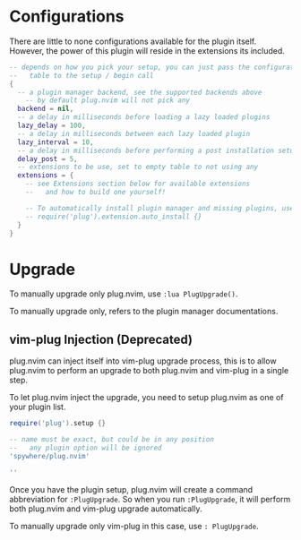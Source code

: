 # Configurations

There are little to none configurations available for the plugin itself.
However, the power of this plugin will reside in the extensions its included.

```lua
-- depends on how you pick your setup, you can just pass the configurations
--   table to the setup / begin call
{
  -- a plugin manager backend, see the supported backends above
    -- by default plug.nvim will not pick any
  backend = nil,
  -- a delay in milliseconds before loading a lazy loaded plugins
  lazy_delay = 100,
  -- a delay in milliseconds between each lazy loaded plugin
  lazy_interval = 10,
  -- a delay in milliseconds before performing a post installation setup
  delay_post = 5,
  -- extensions to be use, set to empty table to not using any
  extensions = {
    -- see Extensions section below for available extensions
    --   and how to build one yourself!

    -- To automatically install plugin manager and missing plugins, use
    -- require('plug').extension.auto_install {}
  }
}
```

# Upgrade

To manually upgrade only plug.nvim, use `:lua PlugUpgrade()`.

To manually upgrade only, refers to the plugin manager documentations.

## vim-plug Injection (Deprecated)

plug.nvim can inject itself into vim-plug upgrade process, this is to allow
plug.nvim to perform an upgrade to both plug.nvim and vim-plug in a single
step.

To let plug.nvim inject the upgrade, you need to setup plug.nvim as one of
your plugin list.

```lua
require('plug').setup {}

-- name must be exact, but could be in any position
--   any plugin option will be ignored
'spywhere/plug.nvim'

''
```

Once you have the plugin setup, plug.nvim will create a command abbreviation
for `:PlugUpgrade`. So when you run `:PlugUpgrade`, it will perform both
plug.nvim and vim-plug upgrade automatically.

To manually upgrade only vim-plug in this case, use `: PlugUpgrade`.

